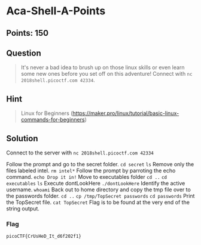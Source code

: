 # Aca-Shell-A-Points

## Points: 150

## Question 
  > It's never a bad idea to brush up on those linux skills or even learn some new ones before you set off on this adventure! Connect with `nc 2018shell.picoctf.com 42334`.

## Hint
  > Linux for Beginners (https://maker.pro/linux/tutorial/basic-linux-commands-for-beginners)
## Solution
 Connect to the server with `nc 2018shell.picoctf.com 42334`
 
 Follow the prompt and go to the secret folder.
 `cd secret`
 `ls`
 Remove only the files labeled intel.
 `rm intel*`
 Follow the prompt by parroting the echo command.
 `echo Drop it in!`
 Move to executables folder
 `cd ..`
 `cd executables`
 `ls`
 Execute dontLookHere
 `./dontLookHere`
 Identify the active username.
 `whoami`
 Back out to home directory and copy the tmp file over to the passwords folder.
 `cd ..`
 `cp /tmp/TopSecret passwords`
 `cd passwords`
 Print the TopSecret file.
 `cat TopSecret`
 Flag is to be found at the very end of the string output.
### Flag
`picoCTF{CrUsHeD_It_d6f202f1}`
